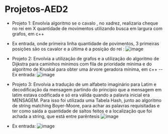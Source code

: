 # Projetos-AED2 
- Projeto 1: Envolvia algoritmo se o cavalo , no xadrez, realizaria cheque no rei em X quantidade de movimentos utilizando busca em largura com grafos, em c++
- Ex entrada, onde primeira linha quantidade de povimentos, 3 primeiras posições são os cavalor e a última é a posição do rei :
![image](https://github.com/user-attachments/assets/a990b1d0-2fca-4888-b022-3bf0175e4ff3)

- Projeto 2: Envolvia a utilização de grafos e a utilização do algoritmo de Dijkstra para caminhos mínimos com fila de prioridade mínima e do algoritmo de Kruskal para obter uma árvore geradora mínima, em c++
-- Ex entrada:
![image](https://github.com/user-attachments/assets/6a641b72-614e-4b8d-b1f6-303e6570bd23)

- Projeto 3: Envolvia a tradução de um alfabeto imaginário para Latim e decodificação da mensagem partindo do princípio que a mensagem em latim estava codificada e só era válida quando a palavra inicial era MENSAGEM. Para isso foi utilizada uma Tabela Hash, junto ao algoritmo de string matching Boyer-Moore, para achar as palavras requisitadas e ter como saída a quantidade de saltos feitos e a localização que foi achada a string, que está entre parêntesis
  ![image](https://github.com/user-attachments/assets/564292ee-910e-4d88-855e-f0aca2f98174)
- Ex entrada:
  ![image](https://github.com/user-attachments/assets/c306d1b4-9dc4-48f4-8598-e44df6d3496c)


